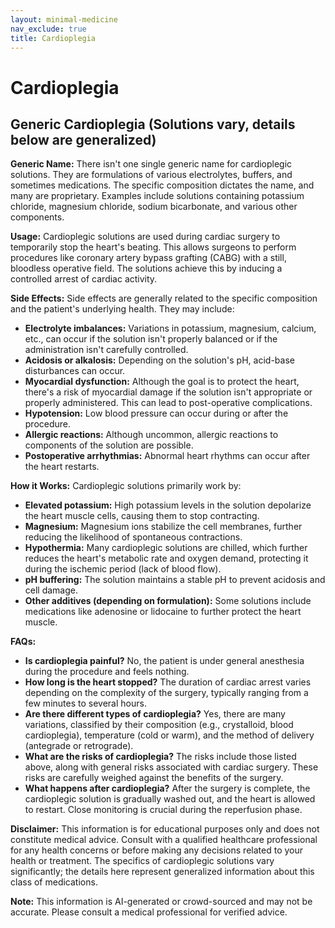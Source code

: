 ```yaml
---
layout: minimal-medicine
nav_exclude: true
title: Cardioplegia
---
```


# Cardioplegia

## Generic Cardioplegia (Solutions vary, details below are generalized)

**Generic Name:**  There isn't one single generic name for cardioplegic solutions. They are formulations of various electrolytes, buffers, and sometimes medications. The specific composition dictates the name, and many are proprietary.  Examples include solutions containing potassium chloride, magnesium chloride, sodium bicarbonate, and various other components.

**Usage:** Cardioplegic solutions are used during cardiac surgery to temporarily stop the heart's beating. This allows surgeons to perform procedures like coronary artery bypass grafting (CABG) with a still, bloodless operative field.  The solutions achieve this by inducing a controlled arrest of cardiac activity.


**Side Effects:**  Side effects are generally related to the specific composition and the patient's underlying health. They may include:

* **Electrolyte imbalances:**  Variations in potassium, magnesium, calcium, etc., can occur if the solution isn't properly balanced or if the administration isn't carefully controlled.
* **Acidosis or alkalosis:** Depending on the solution's pH, acid-base disturbances can occur.
* **Myocardial dysfunction:** Although the goal is to protect the heart, there's a risk of myocardial damage if the solution isn't appropriate or properly administered. This can lead to post-operative complications.
* **Hypotension:** Low blood pressure can occur during or after the procedure.
* **Allergic reactions:**  Although uncommon, allergic reactions to components of the solution are possible.
* **Postoperative arrhythmias:**  Abnormal heart rhythms can occur after the heart restarts.


**How it Works:** Cardioplegic solutions primarily work by:

* **Elevated potassium:**  High potassium levels in the solution depolarize the heart muscle cells, causing them to stop contracting.
* **Magnesium:** Magnesium ions stabilize the cell membranes, further reducing the likelihood of spontaneous contractions.
* **Hypothermia:**  Many cardioplegic solutions are chilled, which further reduces the heart's metabolic rate and oxygen demand, protecting it during the ischemic period (lack of blood flow).
* **pH buffering:** The solution maintains a stable pH to prevent acidosis and cell damage.
* **Other additives (depending on formulation):** Some solutions include medications like adenosine or lidocaine to further protect the heart muscle.


**FAQs:**

* **Is cardioplegia painful?** No, the patient is under general anesthesia during the procedure and feels nothing.
* **How long is the heart stopped?** The duration of cardiac arrest varies depending on the complexity of the surgery, typically ranging from a few minutes to several hours.
* **Are there different types of cardioplegia?** Yes, there are many variations, classified by their composition (e.g., crystalloid, blood cardioplegia), temperature (cold or warm), and the method of delivery (antegrade or retrograde).
* **What are the risks of cardioplegia?** The risks include those listed above, along with general risks associated with cardiac surgery.  These risks are carefully weighed against the benefits of the surgery.
* **What happens after cardioplegia?** After the surgery is complete, the cardioplegic solution is gradually washed out, and the heart is allowed to restart. Close monitoring is crucial during the reperfusion phase.

**Disclaimer:** This information is for educational purposes only and does not constitute medical advice. Consult with a qualified healthcare professional for any health concerns or before making any decisions related to your health or treatment.  The specifics of cardioplegic solutions vary significantly; the details here represent generalized information about this class of medications.


**Note:** This information is AI-generated or crowd-sourced and may not be accurate. Please consult a medical professional for verified advice.